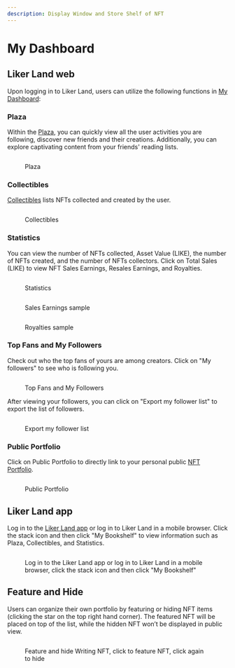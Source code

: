 ```yaml
---
description: Display Window and Store Shelf of NFT
---
```


# My Dashboard

## **Liker Land web**

Upon logging in to Liker Land, users can utilize the following functions in [My Dashboard](https://liker.land/en/feed?view=town):

### Plaza

Within the [Plaza](https://liker.land/en/feed?view=town), you can quickly view all the user activities you are following, discover new friends and their creations. Additionally, you can explore captivating content from your friends' reading lists.

<figure><img src="../../.gitbook/assets/Plaza-en.png" alt=""><figcaption><p>Plaza</p></figcaption></figure>

### Collectibles

[Collectibles](https://liker.land/en/feed?view=collectibles\&tab=collected) lists NFTs collected and created by the user.

<figure><img src="../../.gitbook/assets/Dashboard 6-en.png" alt=""><figcaption><p>Collectibles</p></figcaption></figure>

### Statistics

You can view the number of NFTs collected, Asset Value (LIKE), the number of NFTs created, and the number of NFTs collectors. Click on Total Sales (LIKE) to view NFT Sales Earnings, Resales Earnings, and Royalties.

<figure><img src="../../.gitbook/assets/Dashboard 2-en.png" alt=""><figcaption><p>Statistics</p></figcaption></figure>

<figure><img src="../../.gitbook/assets/My Dashboard Total Sales Sample 1.png" alt=""><figcaption><p>Sales Earnings sample</p></figcaption></figure>

<figure><img src="../../.gitbook/assets/My Dashboard Total Sales Sample 2.png" alt=""><figcaption><p>Royalties sample</p></figcaption></figure>

### Top Fans and My Followers

Check out who the top fans of yours are among creators. Click on "My followers" to see who is following you.

<figure><img src="../../.gitbook/assets/Dashboard 3-en.png" alt=""><figcaption><p>Top Fans and My Followers</p></figcaption></figure>

After viewing your followers, you can click on "Export my follower list" to export the list of followers.

<figure><img src="../../.gitbook/assets/Dashboard 4-en.png" alt=""><figcaption><p>Export my follower list</p></figcaption></figure>

### Public Portfolio

Click on Public Portfolio to directly link to your personal public [NFT Portfolio](collect-writing-nft/nft-portfolio.md).

<figure><img src="../../.gitbook/assets/Dashboard 5-en.png" alt=""><figcaption><p>Public Portfolio</p></figcaption></figure>

## Liker Land app

Log in to the [Liker Land app](../../user-guide/liker-land/download.md) or log in to Liker Land in a mobile browser. Click the stack icon and then click "My Bookshelf" to view information such as Plaza, Collectibles, and Statistics.

<figure><img src="../../.gitbook/assets/Dashboard Liker Lad app-en.png" alt=""><figcaption><p>Log in to the Liker Land app or log in to Liker Land in a mobile browser, click the stack icon and then click "My Bookshelf"</p></figcaption></figure>

## Feature and Hide

Users can organize their own portfolio by featuring or hiding NFT items (clicking the star on the top right hand corner). The featured NFT will be placed on top of the list, while the hidden NFT won’t be displayed in public view.

<figure><img src="../../.gitbook/assets/Featured NFT.png" alt=""><figcaption><p>Feature and hide Writing NFT, click to feature NFT, click again to hide</p></figcaption></figure>
